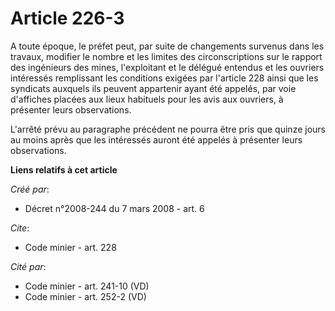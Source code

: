 # Article 226-3

A toute époque, le préfet peut, par suite de changements survenus dans les travaux, modifier le nombre et les limites des
circonscriptions sur le rapport des ingénieurs des mines, l'exploitant et le délégué entendus et les ouvriers intéressés
remplissant les conditions exigées par l'article 228 ainsi que les syndicats auxquels ils peuvent appartenir ayant été
appelés, par voie d'affiches placées aux lieux habituels pour les avis aux ouvriers, à présenter leurs observations. 

L'arrêté prévu au paragraphe précédent ne pourra être pris que quinze jours au moins après que les intéressés auront été
appelés à présenter leurs observations.

**Liens relatifs à cet article**

_Créé par_:

  - Décret n°2008-244 du 7 mars 2008 - art. 6

_Cite_:

  - Code minier - art. 228

_Cité par_:

  - Code minier - art. 241-10 (VD)
  - Code minier - art. 252-2 (VD)

